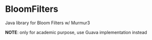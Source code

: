 # BloomFilters
Java library for Bloom Filters w/ Murmur3

**NOTE**: only for academic purpose, use Guava implementation instead
